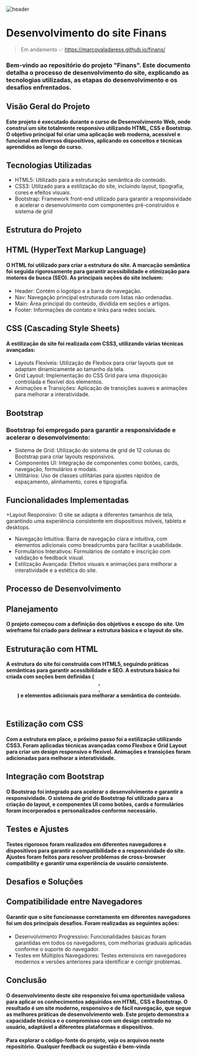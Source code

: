 ![header](https://github.com/marcovaladaress/finans/assets/147932026/f86da0af-7003-49e2-b2d3-6bcae406e9b5)



# Desenvolvimento do site Finans

> Em andamento ✅    https://marcovaladaress.github.io/finans/
>
### Bem-vindo ao repositório do projeto "Finans". Este documento detalha o processo de desenvolvimento do site, explicando as tecnologias utilizadas, as etapas do desenvolvimento e os desafios enfrentados.

## Visão Geral do Projeto

#### Este projeto é executado durante o curso de Desenvolvimento Web, onde construí um site totalmente responsivo utilizando HTML, CSS e Bootstrap. O objetivo principal foi criar uma aplicação web moderna, acessível e funcional em diversos dispositivos, aplicando os conceitos e técnicas aprendidos ao longo do curso.

## Tecnologias Utilizadas

+ HTML5: Utilizado para a estruturação semântica do conteúdo.
+ CSS3: Utilizado para a estilização do site, incluindo layout, tipografia, cores e efeitos visuais.
+ Bootstrap: Framework front-end utilizado para garantir a responsividade e acelerar o desenvolvimento com componentes pré-construídos e sistema de grid

## Estrutura do Projeto 

## HTML (HyperText Markup Language)
#### O HTML foi utilizado para criar a estrutura do site. A marcação semântica foi seguida rigorosamente para garantir acessibilidade e otimização para motores de busca (SEO). As principais seções do site incluem:

+ Header: Contém o logotipo e a barra de navegação.
+ Nav: Navegação principal estruturada com listas não ordenadas.
+ Main: Área principal do conteúdo, dividida em seções e artigos.
+ Footer: Informações de contato e links para redes sociais.

## CSS (Cascading Style Sheets)

#### A estilização do site foi realizada com CSS3, utilizando várias técnicas avançadas:

+ Layouts Flexíveis: Utilização de Flexbox para criar layouts que se adaptam dinamicamente ao tamanho da tela.
+ Grid Layout: Implementação do CSS Grid para uma disposição controlada e flexível dos elementos.
+ Animações e Transições: Aplicação de transições suaves e animações para melhorar a interatividade.

 ## Bootstrap

 ### Bootstrap foi empregado para garantir a responsividade e acelerar o desenvolvimento:
 + Sistema de Grid: Utilização do sistema de grid de 12 colunas do Bootstrap para criar layouts responsivos.
 + Componentes UI: Integração de componentes como botões, cards, navegação, formulários e modais.
 + Utilitários: Uso de classes utilitárias para ajustes rápidos de espaçamento, alinhamento, cores e tipografia.
 
 ## Funcionalidades Implementadas

 +Layout Responsivo: O site se adapta a diferentes tamanhos de tela, garantindo uma experiência consistente em dispositivos móveis, tablets e desktops.
 + Navegação Intuitiva: Barra de navegação clara e intuitiva, com elementos adicionais como breadcrumbs para facilitar a usabilidade.
 + Formulários Interativos: Formulários de contato e inscrição com validação e feedback visual.
 + Estilização Avançada: Efeitos visuais e animações para melhorar a interatividade e a estética do site.

 ## Processo de Desenvolvimento
 ## Planejamento 
 #### O projeto começou com a definição dos objetivos e escopo do site. Um wireframe foi criado para delinear a estrutura básica e o layout do site.

 ## Estruturação com HTML 
 #### A estrutura do site foi construída com HTML5, seguindo práticas semânticas para garantir acessibilidade e SEO. A estrutura básica foi criada com seções bem definidas (<header>, <main>, <footer>) e elementos adicionais para melhorar a semântica do conteúdo.

 ## Estilização com CSS
 #### Com a estrutura em place, o próximo passo foi a estilização utilizando CSS3. Foram aplicadas técnicas avançadas como Flexbox e Grid Layout para criar um design responsivo e flexível. Animações e transições foram adicionadas para melhorar a interatividade.

 ## Integração com Bootstrap
 #### O Bootstrap foi integrado para acelerar o desenvolvimento e garantir a responsividade. O sistema de grid do Bootstrap foi utilizado para a criação do layout, e componentes UI como botões, cards e formulários foram incorporados e personalizados conforme necessário.

 ## Testes e Ajustes 
 #### Testes rigorosos foram realizados em diferentes navegadores e dispositivos para garantir a compatibilidade e a responsividade do site. Ajustes foram feitos para resolver problemas de cross-browser compatibility e garantir uma experiência de usuário consistente.

 ## Desafios e Soluções 
 ## Compatibilidade entre Navegadores

 #### Garantir que o site funcionasse corretamente em diferentes navegadores foi um dos principais desafios. Foram realizadas as seguintes ações:
 + Desenvolvimento Progressivo: Funcionalidades básicas foram garantidas em todos os navegadores, com melhorias graduais aplicadas conforme o suporte do navegador.
 + Testes em Múltiplos Navegadores: Testes extensivos em navegadores modernos e versões anteriores para identificar e corrigir problemas.

 ## Conclusão 
 #### O desenvolvimento deste site responsivo foi uma oportunidade valiosa para aplicar os conhecimentos adquiridos em HTML, CSS e Bootstrap. O resultado é um site moderno, responsivo e de fácil navegação, que segue as melhores práticas de desenvolvimento web. Este projeto demonstra a capacidade técnica e o compromisso com um design centrado no usuário, adaptável a diferentes plataformas e dispositivos.
 #### Para explorar o código-fonte do projeto, veja os arquivos neste repositório. Qualquer feedback ou sugestão é bem-vinda
 
 
  
  
  
 
    
